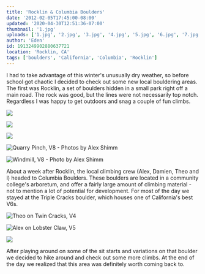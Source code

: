 ```yaml
---
title: 'Rocklin & Columbia Boulders'
date: '2012-02-05T17:45:00-08:00'
updated: '2020-04-30T12:51:36-07:00'
thumbnail: '1.jpg'
uploads: ['1.jpg', '2.jpg', '3.jpg', '4.jpg', '5.jpg', '6.jpg', '7.jpg', '8.jpg']
author: 'Eden'
id: 1913249902880637721
location: 'Rocklin, CA'
tags: ['boulders', 'California', 'Columbia', 'Rocklin']
---
```


I had to take advantage of this winter's unusually dry weather, so before school got chaotic I decided to check out some new local bouldering areas. The first was Rocklin, a set of boulders hidden in a small park right off a main road. The rock was good, but the lines were not necessarily top notch. Regardless I was happy to get outdoors and snag a couple of fun climbs.

![](uploads/1.jpg)

![](uploads/2.jpg)

![](uploads/3.jpg)

![Quarry Pinch, V8 - Photos by Alex Shimm](uploads/4.jpg)

![Windmill, V8 - Photo by Alex Shimm](uploads/5.jpg)

About a week after Rocklin, the local climbing crew (Alex, Damien, Theo and I) headed to Columbia Boulders. These boulders are located in a community college's arboretum, and offer a fairly large amount of climbing material - not to mention a lot of potential for development. For most of the day we stayed at the Triple Cracks boulder, which houses one of California's best V6s.

![Theo on Twin Cracks, V4](uploads/6.jpg)

![Alex on Lobster Claw, V5](uploads/7.jpg)

![](uploads/8.jpg)

After playing around on some of the sit starts and variations on that boulder we decided to hike around and check out some more climbs. At the end of the day we realized that this area was definitely worth coming back to.
